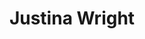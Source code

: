---
title: Justina Wright
position: 8
job-title: Senior Production Manager
email: justina.wright@we-are-novel.com
---